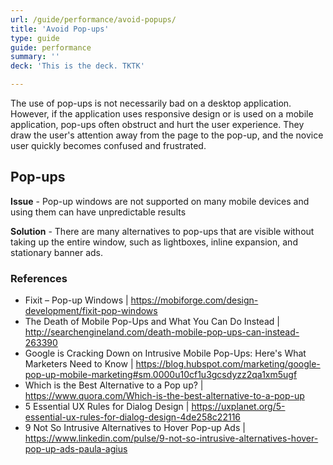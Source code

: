 ```yaml
---
url: /guide/performance/avoid-popups/
title: 'Avoid Pop-ups'
type: guide
guide: performance
summary: ''
deck: 'This is the deck. TKTK'

---
```


The use of pop-ups is not necessarily bad on a desktop application. However, if the application uses responsive design or is used on a mobile application, pop-ups often obstruct and hurt the user experience. They draw the user's attention away from the page to the pop-up, and the novice user quickly becomes confused and frustrated.

## Pop-ups

**Issue** - Pop-up windows are not supported on many mobile devices and using them can have unpredictable results

**Solution** - There are many alternatives to pop-ups that are visible without taking up the entire window, such as lightboxes, inline expansion, and stationary banner ads.

### References

- Fixit – Pop-up Windows | https://mobiforge.com/design-development/fixit-pop-windows
- The Death of Mobile Pop-Ups and What You Can Do Instead | http://searchengineland.com/death-mobile-pop-ups-can-instead-263390
- Google is Cracking Down on Intrusive Mobile Pop-Ups: Here's What Marketers Need to Know | https://blog.hubspot.com/marketing/google-pop-up-mobile-marketing#sm.0000u10cf1u3gcsdyzz2qa1xm5ugf
- Which is the Best Alternative to a Pop up? | https://www.quora.com/Which-is-the-best-alternative-to-a-pop-up
- 5 Essential UX Rules for Dialog Design | https://uxplanet.org/5-essential-ux-rules-for-dialog-design-4de258c22116
- 9 Not So Intrusive Alternatives to Hover Pop-up Ads | https://www.linkedin.com/pulse/9-not-so-intrusive-alternatives-hover-pop-up-ads-paula-agius
